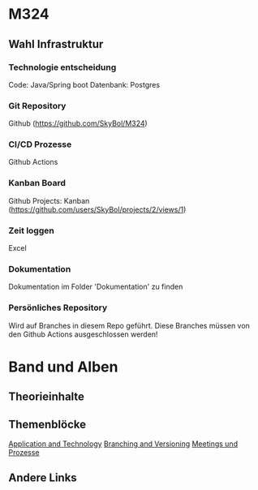 # M324

## Wahl Infrastruktur
### Technologie entscheidung
Code: Java/Spring boot
Datenbank: Postgres

### Git Repository
Github
(https://github.com/SkyBol/M324)

### CI/CD Prozesse
Github Actions

### Kanban Board
Github Projects: Kanban
(https://github.com/users/SkyBol/projects/2/views/1)

### Zeit loggen
Excel

### Dokumentation
Dokumentation im Folder 'Dokumentation' zu finden

### Persönliches Repository
Wird auf Branches in diesem Repo geführt. Diese Branches müssen von den Github Actions ausgeschlossen werden!

# Band und Alben
## Theorieinhalte
## Themenblöcke
[Application and Technology](Dokumentation/Application-Technology.md)
[Branching and Versioning](Dokumentation/Branching-Versioning.md)
[Meetings und Prozesse](Dokumentation/Meetings-Prozesse.md)
## Andere Links

